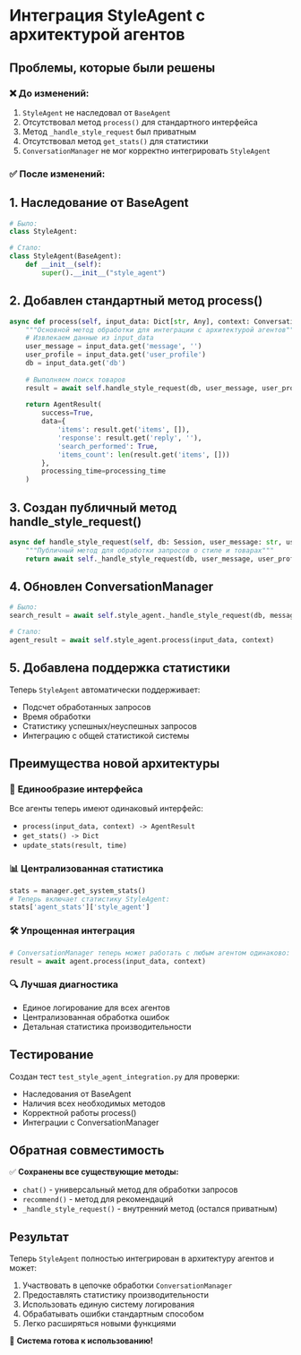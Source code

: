 # Интеграция StyleAgent с архитектурой агентов

## Проблемы, которые были решены

### ❌ **До изменений:**
1. `StyleAgent` не наследовал от `BaseAgent`
2. Отсутствовал метод `process()` для стандартного интерфейса
3. Метод `_handle_style_request` был приватным
4. Отсутствовал метод `get_stats()` для статистики
5. `ConversationManager` не мог корректно интегрировать `StyleAgent`

### ✅ **После изменений:**

## 1. Наследование от BaseAgent

```python
# Было:
class StyleAgent:

# Стало:
class StyleAgent(BaseAgent):
    def __init__(self):
        super().__init__("style_agent")
```

## 2. Добавлен стандартный метод process()

```python
async def process(self, input_data: Dict[str, Any], context: ConversationContext) -> AgentResult:
    """Основной метод обработки для интеграции с архитектурой агентов"""
    # Извлекаем данные из input_data
    user_message = input_data.get('message', '')
    user_profile = input_data.get('user_profile')
    db = input_data.get('db')
    
    # Выполняем поиск товаров
    result = await self.handle_style_request(db, user_message, user_profile)
    
    return AgentResult(
        success=True,
        data={
            'items': result.get('items', []),
            'response': result.get('reply', ''),
            'search_performed': True,
            'items_count': len(result.get('items', []))
        },
        processing_time=processing_time
    )
```

## 3. Создан публичный метод handle_style_request()

```python
async def handle_style_request(self, db: Session, user_message: str, user_profile: ProfileOut = None, limit: int = 10) -> Dict[str, Any]:
    """Публичный метод для обработки запросов о стиле и товарах"""
    return await self._handle_style_request(db, user_message, user_profile, limit)
```

## 4. Обновлен ConversationManager

```python
# Было:
search_result = await self.style_agent._handle_style_request(db, message, user_profile)

# Стало:
agent_result = await self.style_agent.process(input_data, context)
```

## 5. Добавлена поддержка статистики

Теперь `StyleAgent` автоматически поддерживает:
- Подсчет обработанных запросов
- Время обработки
- Статистику успешных/неуспешных запросов
- Интеграцию с общей статистикой системы

## Преимущества новой архитектуры

### 🔄 **Единообразие интерфейса**
Все агенты теперь имеют одинаковый интерфейс:
- `process(input_data, context) -> AgentResult`
- `get_stats() -> Dict`
- `update_stats(result, time)`

### 📊 **Централизованная статистика**
```python
stats = manager.get_system_stats()
# Теперь включает статистику StyleAgent:
stats['agent_stats']['style_agent']
```

### 🛠️ **Упрощенная интеграция**
```python
# ConversationManager теперь может работать с любым агентом одинаково:
result = await agent.process(input_data, context)
```

### 🔍 **Лучшая диагностика**
- Единое логирование для всех агентов
- Централизованная обработка ошибок
- Детальная статистика производительности

## Тестирование

Создан тест `test_style_agent_integration.py` для проверки:
- Наследования от BaseAgent
- Наличия всех необходимых методов
- Корректной работы process()
- Интеграции с ConversationManager

## Обратная совместимость

✅ **Сохранены все существующие методы:**
- `chat()` - универсальный метод для обработки запросов
- `recommend()` - метод для рекомендаций
- `_handle_style_request()` - внутренний метод (остался приватным)

## Результат

Теперь `StyleAgent` полностью интегрирован в архитектуру агентов и может:
1. Участвовать в цепочке обработки `ConversationManager`
2. Предоставлять статистику производительности
3. Использовать единую систему логирования
4. Обрабатывать ошибки стандартным способом
5. Легко расширяться новыми функциями

🎉 **Система готова к использованию!** 